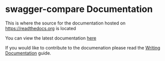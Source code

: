 # swagger-compare Documentation

This is where the source for the documentation hosted on https://readthedocs.org is located

You can view the latest documentation [here](https://swagger-compare.readthedocs.io/en/latest/)

If you would like to contribute to the documenation please read the [Writing Documentation](https://swagger-compare.readthedocs.io/en/latest/writing-documentation.html) guide.
